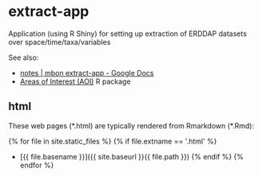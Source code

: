 # extract-app
Application (using R Shiny) for setting up extraction of ERDDAP datasets over space/time/taxa/variables

See also:
* [notes | mbon extract-app - Google Docs](https://docs.google.com/document/d/1atYZxBg7MVbyt1RX4hDgQdgZGS0uJuNdrP37vnRsxXw/edit)
* [Areas of Interest (AOI)](https://mikejohnson51.github.io/AOI/) R package

## html

These web pages (\*.html) are typically rendered from Rmarkdown (\*.Rmd):

<!-- Jekyll rendering: -->
{% for file in site.static_files %}
  {% if file.extname == '.html' %}
* [{{ file.basename }}]({{ site.baseurl }}{{ file.path }})
  {% endif %}
{% endfor %}
